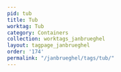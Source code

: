 ```yaml
---
pid: tub
title: Tub
worktag: Tub
category: Containers
collection: worktags_janbrueghel
layout: tagpage_janbrueghel
order: '174'
permalink: "/janbrueghel/tags/tub/"
---
```


